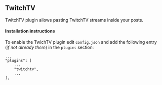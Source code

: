 
## TwitchTV

TwitchTV plugin allows pasting TwitchTV streams inside your posts.

#### Installation instructions

To enable the TwichTV plugin edit ```config.json``` and add the following entry (_if not already there_) in the ```plugins``` section:

```
...
"plugins": [
    ...
    "twitchtv",
    ...
],
```
